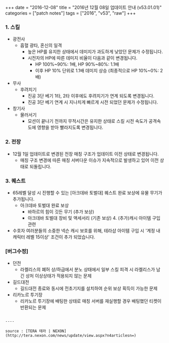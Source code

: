 +++
date = "2016-12-08"
title = "2016년 12월 08일 업데이트 안내 (v53.01.01)"
categories = ["patch notes"]
tags = ["2016", "v53", "raw"]
+++

### 1. 스킬
- 광전사
  - 흡혈 광타, 혼신의 일격
    - 높은 HP를 유지한 상태에서 데미지가 과도하게 낮았던 문제가 수정됩니다.
    - 시전자의 HP에 따른 데미지 비율이 다음과 같이 변경됩니다.
      - HP 100%~90%: 1배, HP 90%~80%: 1.1배
      - 이후 HP 10% 단위로 1.1배 데미지 상승 (최종적으로 HP 10%~0%: 2배) 
- 무사
  - 후려치기
    - 진공 3단 베기 1타, 2타 이후에도 후려치기가 연계 되도록 변경됩니다.
    - 진공 3단 베기 연계 시 지나치게 빠르게 시전 되었던 문제가 수정됩니다.
- 창기사
  - 물러서기
    - 모션이 끝나기 전까지 무적시간은 유지한 상태로 스킬 시전 속도가 공격속도에 영향을 받아 빨라지도록 변경됩니다.

### 2. 전장
- 12월 1일 업데이트로 변경된 전장 매칭 구조가 업데이트 이전 상태로 변경됩니다.
  - 매칭 구조 변경에 따른 매칭 서버다운 이슈가 지속적으로 발생하고 있어 이전 상태로 되돌립니다.

### 3. 퀘스트
- 65레벨 달성 시 진행할 수 있는 [아크데바 토벌대] 퀘스트 완료 보상에 유물 무기가 추가됩니다.
  - 아크데바 토벌대 완료 보상
    - 바하르의 힘이 깃든 무기 (추가 보상)
    - 아크데바 토벌대 장비 및 액세서리 (기존 보상) 4. (추가)캐시 아이템 구입 관련
- 수호자 여러분들의 소중한 넥슨 캐시 보호를 위해, 테라샵 아이템 구입 시 '계정 내 캐릭터 레벨 15이상' 조건이 추가 되었습니다.

### [버그수정]
- 던전
  - 라켈리스의 폐허 상/하급에서 분노 상태에서 일부 스킬 피격 시 라켈리스가 남긴 상처 이상상태가 적용되지 않는 문제 
- 길드대전
  - 길드대전 종료와 동시에 전초기지를 설치하여 순위 보상 획득이 가능한 문제 
- 리카노르 투기장
  - 리카노르 투기장에 배팅한 상태로 매칭 서버를 재실행할 경우 배팅했던 티켓이 반환되는 문제 
```

----

source : [TERA 테라 | NEXON](http://tera.nexon.com/news/update/view.aspx?n4articlesn=)
